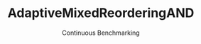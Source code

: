 ---
layout: default
title: AdaptiveMixedReorderingAND
subtitle: Continuous Benchmarking
selected: Expression_Reordering
expanded: Benchmarking
benchmark: /individual_results/AdaptiveMixedReorderingAND.html
---